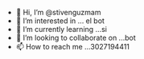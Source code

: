 - 👋 Hi, I’m @stivenguzmam
- 👀 I’m interested in ...  el bot
- 🌱 I’m currently learning ...si
- 💞️ I’m looking to collaborate on ...bot
- 📫 How to reach me ...3027194411

<!---
ItachiUchiha077/ItachiUchiha077 is a ✨ special ✨ repository because its `README.md` (this file) appears on your GitHub profile.
You can click the Preview link to take a look at your changes.
--->
